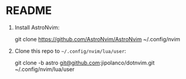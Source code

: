 # README

1. Install AstroNvim:

    git clone https://github.com/AstroNvim/AstroNvim ~/.config/nvim

2. Clone this repo to `~/.config/nvim/lua/user`:

    git clone -b astro git@github.com:jipolanco/dotnvim.git ~/.config/nvim/lua/user

